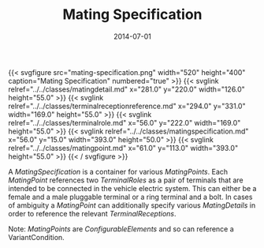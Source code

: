 ﻿---
title: Mating Specification
toc: false
type: specs
layout: diagram
date: "2014-07-01"
draft: false
specification: VEC
version: 1.1.1
documentType: "Recommendation"
elementType: Diagram
classes:
  - MatingDetail
  - TerminalReceptionReference
  - TerminalRole
  - MatingSpecification
  - MatingPoint
menu:
  VEC-1.1.1:    
    parent: connectivity
    identifier: connectivity/mating-specification
    weight: 1006006 

# Prev/next pager order (if `docs_section_pager` enabled in `params.toml`)
weight: 1006006
---
{{< svgfigure src="mating-specification.png" width="520" height="400" caption="Mating Specification" numbered="true" >}}
  {{< svglink relref="../../classes/matingdetail.md" x="281.0" y="220.0" width="126.0" height="55.0" >}}
  {{< svglink relref="../../classes/terminalreceptionreference.md" x="294.0" y="331.0" width="169.0" height="55.0" >}}
  {{< svglink relref="../../classes/terminalrole.md" x="56.0" y="222.0" width="169.0" height="55.0" >}}
  {{< svglink relref="../../classes/matingspecification.md" x="56.0" y="15.0" width="393.0" height="50.0" >}}
  {{< svglink relref="../../classes/matingpoint.md" x="61.0" y="113.0" width="393.0" height="55.0" >}}
{{< / svgfigure >}}
<p> A <i>MatingSpecification</i> is a container for various <i>MatingPoints</i>. Each <i>MatingPoint</i> references two <i>TerminalRoles</i> as a pair of terminals that are intended to be connected in the vehicle electric system. This can either be a female and a male pluggable terminal or a ring terminal and a bolt. In cases of ambiguity a <i>MatingPoint</i> can additionally specify various <i>MatingDetails</i> in order to reference the relevant <i>TerminalReceptions</i>.     </p>      <p> Note: <i>MatingPoints</i> are <i>ConfigurableElements</i> and so can reference a VariantCondition.      </p>